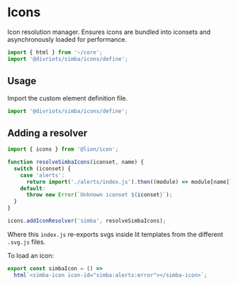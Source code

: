 # Icons

Icon resolution manager. Ensures icons are bundled into iconsets and asynchronously loaded for performance.

```js script
import { html } from '~/core';
import '@divriots/simba/icons/define';
```

## Usage

Import the custom element definition file.

```js
import '@divriots/simba/icons/define';
```

## Adding a resolver

```js
import { icons } from '@lion/icon';

function resolveSimbaIcons(iconset, name) {
  switch (iconset) {
    case 'alerts':
      return import('./alerts/index.js').then((module) => module[name]);
    default:
      throw new Error(`Unknown iconset ${iconset}`);
  }
}

icons.addIconResolver('simba', resolveSimbaIcons);
```

Where this `index.js` re-exports svgs inside lit templates from the different `.svg.js` files.

To load an icon:

```js preview-story
export const simbaIcon = () =>
  html`<simba-icon icon-id="simba:alerts:error"></simba-icon>`;
```
